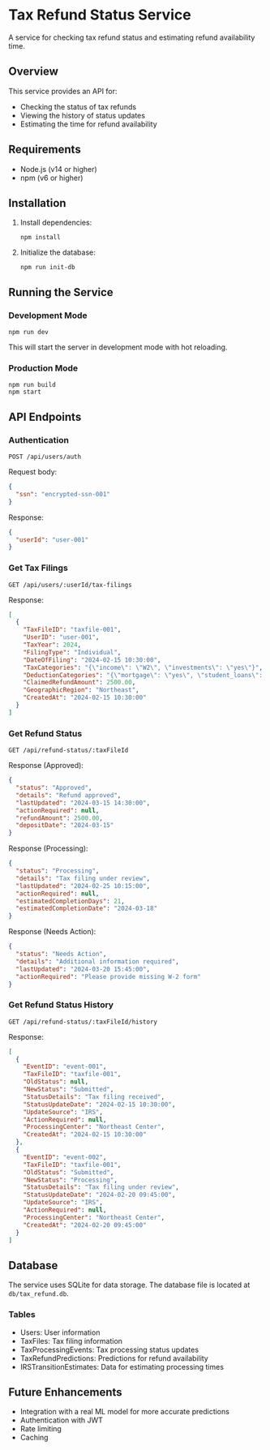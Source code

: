 # Tax Refund Status Service

A service for checking tax refund status and estimating refund availability time.

## Overview

This service provides an API for:
- Checking the status of tax refunds
- Viewing the history of status updates
- Estimating the time for refund availability

## Requirements

- Node.js (v14 or higher)
- npm (v6 or higher)

## Installation

1. Install dependencies:
   ```
   npm install
   ```

2. Initialize the database:
   ```
   npm run init-db
   ```

## Running the Service

### Development Mode

```
npm run dev
```

This will start the server in development mode with hot reloading.

### Production Mode

```
npm run build
npm start
```

## API Endpoints

### Authentication

```
POST /api/users/auth
```

Request body:
```json
{
  "ssn": "encrypted-ssn-001"
}
```

Response:
```json
{
  "userId": "user-001"
}
```

### Get Tax Filings

```
GET /api/users/:userId/tax-filings
```

Response:
```json
[
  {
    "TaxFileID": "taxfile-001",
    "UserID": "user-001",
    "TaxYear": 2024,
    "FilingType": "Individual",
    "DateOfFiling": "2024-02-15 10:30:00",
    "TaxCategories": "{\"income\": \"W2\", \"investments\": \"yes\"}",
    "DeductionCategories": "{\"mortgage\": \"yes\", \"student_loans\": \"yes\"}",
    "ClaimedRefundAmount": 2500.00,
    "GeographicRegion": "Northeast",
    "CreatedAt": "2024-02-15 10:30:00"
  }
]
```

### Get Refund Status

```
GET /api/refund-status/:taxFileId
```

Response (Approved):
```json
{
  "status": "Approved",
  "details": "Refund approved",
  "lastUpdated": "2024-03-15 14:30:00",
  "actionRequired": null,
  "refundAmount": 2500.00,
  "depositDate": "2024-03-15"
}
```

Response (Processing):
```json
{
  "status": "Processing",
  "details": "Tax filing under review",
  "lastUpdated": "2024-02-25 10:15:00",
  "actionRequired": null,
  "estimatedCompletionDays": 21,
  "estimatedCompletionDate": "2024-03-18"
}
```

Response (Needs Action):
```json
{
  "status": "Needs Action",
  "details": "Additional information required",
  "lastUpdated": "2024-03-20 15:45:00",
  "actionRequired": "Please provide missing W-2 form"
}
```

### Get Refund Status History

```
GET /api/refund-status/:taxFileId/history
```

Response:
```json
[
  {
    "EventID": "event-001",
    "TaxFileID": "taxfile-001",
    "OldStatus": null,
    "NewStatus": "Submitted",
    "StatusDetails": "Tax filing received",
    "StatusUpdateDate": "2024-02-15 10:30:00",
    "UpdateSource": "IRS",
    "ActionRequired": null,
    "ProcessingCenter": "Northeast Center",
    "CreatedAt": "2024-02-15 10:30:00"
  },
  {
    "EventID": "event-002",
    "TaxFileID": "taxfile-001",
    "OldStatus": "Submitted",
    "NewStatus": "Processing",
    "StatusDetails": "Tax filing under review",
    "StatusUpdateDate": "2024-02-20 09:45:00",
    "UpdateSource": "IRS",
    "ActionRequired": null,
    "ProcessingCenter": "Northeast Center",
    "CreatedAt": "2024-02-20 09:45:00"
  }
]
```

## Database

The service uses SQLite for data storage. The database file is located at `db/tax_refund.db`.

### Tables

- Users: User information
- TaxFiles: Tax filing information
- TaxProcessingEvents: Tax processing status updates
- TaxRefundPredictions: Predictions for refund availability
- IRSTransitionEstimates: Data for estimating processing times

## Future Enhancements

- Integration with a real ML model for more accurate predictions
- Authentication with JWT
- Rate limiting
- Caching